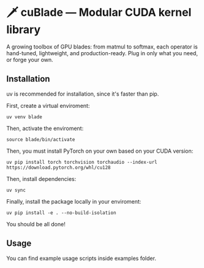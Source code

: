 # 🗡️ cuBlade — Modular CUDA kernel library

A growing toolbox of GPU blades:
from matmul to softmax, each operator is hand-tuned, lightweight, and production-ready.
Plug in only what you need, or forge your own.

## Installation

uv is recommended for installation, since it's faster than pip.

First, create a virtual enviroment:

`uv venv blade`

Then, activate the enviroment:

`source blade/bin/activate`

Then, you must install PyTorch on your own based on your CUDA version:

`uv pip install torch torchvision torchaudio --index-url https://download.pytorch.org/whl/cu128`

Then, install dependencies:

`uv sync`

Finally, install the package locally in your enviroment:

`uv pip install -e . --no-build-isolation`

You should be all done!

## Usage

You can find example usage scripts inside examples folder.
